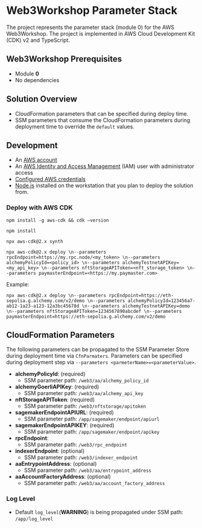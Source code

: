 # Web3Workshop Parameter Stack

The project represents the parameter stack (module 0) for the AWS Web3Workshop. The project is implemented in AWS Cloud Development Kit (CDK) v2 and TypeScript.

## Web3Workshop Prerequisites
* Module **0**
* No dependencies

## Solution Overview
* CloudFormation parameters that can be specified during deploy time.
* SSM parameters that consume the CloudFormation parameters during deployment time to override the `default` values.

## Development 

* An [AWS account](https://signin.aws.amazon.com/signin?redirect_uri=https%3A%2F%2Fportal.aws.amazon.com%2Fbilling%2Fsignup%2Fresume&client_id=signup)
* An [AWS Identity and Access Management](http://aws.amazon.com/iam) (IAM) user with administrator access
* [Configured AWS credentials](https://docs.aws.amazon.com/cdk/latest/guide/getting_started.html#getting_started_prerequisites)
* [Node.js](https://nodejs.org/en/download/)
  installed on the workstation that you plan to deploy the solution from.

### Deploy with AWS CDK
```shell
npm install -g aws-cdk && cdk –version
```

```shell
npm install
```

```shell
npx aws-cdk@2.x synth
```

```shell
npx aws-cdk@2.x deploy \n--parameters rpcEndpoint=https://my.rpc.node/<my_token> \n--parameters alchemyPolicyId=<policy_id> \n--parameters alchemyTestnetAPIKey=<my_api_key> \n--parameters nftStorageAPIToken=<nft_storage_token> \n--parameters paymasterEndpoint=<https://my.paymaster.com>
```

Example:
```shell
npx aws-cdk@2.x deploy \n--parameters rpcEndpoint=https://eth-sepolia.g.alchemy.com/v2/demo \n--parameters alchemyPolicyId=123456a7-ab12-1a23-a123-12a3bc45678d \n--parameters alchemyTestnetAPIKey=demo \n--parameters nftStorageAPIToken=1234567890abcdef \n--parameters paymasterEndpoint=https://eth-sepolia.g.alchemy.com/v2/demo
```


## CloudFormation Parameters

The following parameters can be propagated to the SSM Parameter Store during deployment time via `CfnParmaters`.
Parameters can be specified during deployment step via `--parameters <parmeterName>=<parameterValue>`.

<!-- TODO to be updated after module 1 has been finalized -->
* **alchemyPolicyId**: (required)
    * SSM parameter path: `/web3/aa/alchemy_policy_id`
* **alchemyGoerliAPIKey**: (required)
    * SSM parameter path: `/web3/aa/alchemy_api_key`
* **nftStorageAPIToken**: (required)
    * SSM parameter path: `/web3/nftstorage/apitoken`
* **sagemakerEndpointAPIURL**: (required)
    * SSM parameter path: `/app/sagemaker/endpoint/apiurl`
* **sagemakerEndpointAPIKEY**: (required)
    * SSM parameter path: `/app/sagemaker/endpoint/apikey`
* **rpcEndpoint**: 
    * SSM parameter path: `/web3/rpc_endpoint`
* **indexerEndpoint**: (optional)
    * SSM parameter path: `/web3/indexer_endpoint`
* **aaEntrypointAddress**: (optional)
    * SSM parameter path: `/web3/aa/entrypoint_address`
* **aaAccountFactoryAddress**: (optional)
    * SSM parameter path: `/web3/aa/account_factory_address`


### Log Level
* Default `log_level`(**WARNING**) is being propagated under SSM path: `/app/log_level`


